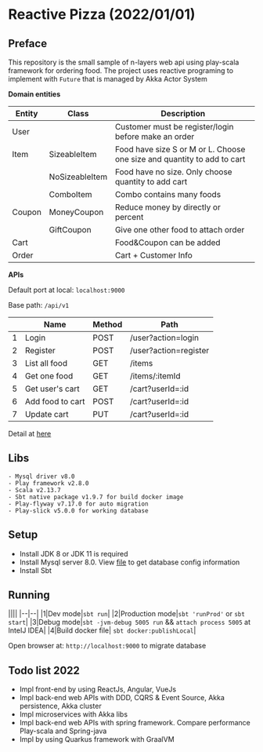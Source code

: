 # Reactive Pizza (2022/01/01)

## Preface

This repository is the small sample of n-layers web api using play-scala framework for ordering food. The project uses reactive programing to implement with `Future` that is managed by Akka Actor System

**Domain entities**

|Entity|Class|Description|
|---|---|---|
|User||Customer must be register/login before make an order|
|Item|SizeableItem|Food have size S or M or L. Choose one size and quantity to add  to cart|
||NoSizeableItem|Food have no size. Only choose quantity to add cart|
||ComboItem|Combo contains many foods|
|Coupon|MoneyCoupon|Reduce money by directly or percent|
||GiftCoupon|Give one other food to attach order|
|Cart||Food&Coupon can be added|
|Order||Cart + Customer Info|

**APIs**

Default port at local: `localhost:9000`

Base path: `/api/v1`

||Name|Method|Path|
|---|-----|------|------|
|1|Login|POST|/user?action=login|
|2|Register|POST|/user?action=register|
|3|List all food|GET|/items|
|4|Get one food|GET|/items/:itemId|
|5|Get user's cart|GET|/cart?userId=:id|
|6|Add food to cart|POST|/cart?userId=:id|
|7|Update cart|PUT|/cart?userId=:id|

Detail at [here]("src/resources/routes")

## Libs
```
- Mysql driver v8.0 
- Play framework v2.8.0
- Scala v2.13.7
- Sbt native package v1.9.7 for build docker image
- Play-flyway v7.17.0 for auto migration
- Play-slick v5.0.0 for working database
```

## Setup
- Install JDK 8 or JDK 11 is required
- Install Mysql server 8.0. View [file]("src/resources/application.conf") to get database config information
- Install Sbt

## Running

||||
|--|--|
|1|Dev mode|`sbt run`|
|2|Production mode|`sbt 'runProd'` or `sbt start`|
|3|Debug mode|`sbt -jvm-debug 5005 run` && `attach process 5005` at InteIJ IDEA|
|4|Build docker file| `sbt docker:publishLocal`|

Open browser at: `http://localhost:9000` to migrate database

## Todo list 2022
- Impl front-end by using ReactJs, Angular, VueJs
- Impl back-end web APIs with DDD, CQRS & Event Source, Akka persistence, Akka cluster
- Impl microservices with Akka libs
- Impl back-end web APIs with spring framework. Compare performance Play-scala and Spring-java
- Impl by using Quarkus framework with GraalVM


